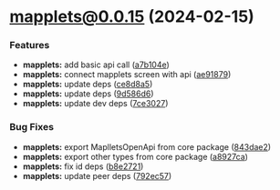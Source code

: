 # mapplets@0.0.15 (2024-02-15)

### Features

* **mapplets:** add basic api call ([a7b104e](https://github.com/mapplesorg/mapplets/commit/a7b104e189c40e63600a8b609cdd64b965d03481))
* **mapplets:** connect mapplets screen with api ([ae91879](https://github.com/mapplesorg/mapplets/commit/ae9187980e805c8f97e19f45484312a19a74cd51))
* **mapplets:** update deps ([ce8d8a5](https://github.com/mapplesorg/mapplets/commit/ce8d8a5f70c105b0afb38fd6ff2cf1fa726d172e))
* **mapplets:** update deps ([9d586d6](https://github.com/mapplesorg/mapplets/commit/9d586d642ef0ed86b5aee7df7fbf560e1c8f437c))
* **mapplets:** update dev deps ([7ce3027](https://github.com/mapplesorg/mapplets/commit/7ce3027ba1295dc99af16e61fadb33c7e4641f5c))


### Bug Fixes

* **mapplets:** export MaplletsOpenApi from core package ([843dae2](https://github.com/mapplesorg/mapplets/commit/843dae22807b49d77a63f766f857762dc1985cc5))
* **mapplets:** export other types from core package ([a8927ca](https://github.com/mapplesorg/mapplets/commit/a8927ca1fdd83fa804a56dbbe5654cd6ad4bbb56))
* **mapplets:** fix id deps ([b8e2721](https://github.com/mapplesorg/mapplets/commit/b8e27218e801b2d0257685f2a59e9416868d214e))
* **mapplets:** update peer deps ([792ec57](https://github.com/mapplesorg/mapplets/commit/792ec5774548ecdacad4f7f77c8a3917c4af09bf))

